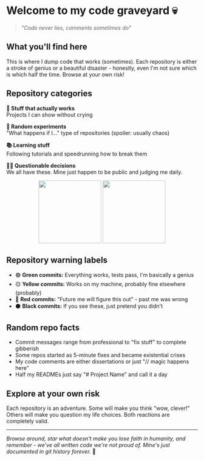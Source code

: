 # Welcome to my code graveyard 💀

> *"Code never lies, comments sometimes do"*

## What you'll find here

This is where I dump code that works (sometimes). Each repository is either a stroke of genius or a beautiful disaster - honestly, even I'm not sure which is which half the time. Browse at your own risk!

## Repository categories

**🚀 Stuff that actually works**  
Projects I can show without crying

**🧪 Random experiments**  
"What happens if I..." type of repositories (spoiler: usually chaos)

**📚 Learning stuff**  
Following tutorials and speedrunning how to break them

**🤷‍♂️ Questionable decisions**  
We all have these. Mine just happen to be public and judging me daily.

<div align="center">
  <img src="https://github-readme-stats.vercel.app/api?username=brendmung&show_icons=true&theme=dark&include_all_commits=true&count_private=true" height="165"/>
  <img src="https://github-readme-stats.vercel.app/api/top-langs/?username=brendmung&layout=compact&theme=dark" height="165"/>
</div>

## Repository warning labels

- 🟢 **Green commits:** Everything works, tests pass, I'm basically a genius
- 🟡 **Yellow commits:** Works on my machine, probably fine elsewhere (probably)  
- 🔴 **Red commits:** "Future me will figure this out" - past me was wrong
- ⚫ **Black commits:** If you see these, just pretend you didn't

## Random repo facts

- Commit messages range from professional to "fix stuff" to complete gibberish
- Some repos started as 5-minute fixes and became existential crises
- My code comments are either dissertations or just "// magic happens here"
- Half my READMEs just say "# Project Name" and call it a day

## Explore at your own risk

Each repository is an adventure. Some will make you think "wow, clever!" Others will make you question my life choices. Both reactions are completely valid.

---

*Browse around, star what doesn't make you lose faith in humanity, and remember - we've all written code we're not proud of. Mine's just documented in git history forever.* 🫠
